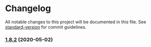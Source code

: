 # Changelog

All notable changes to this project will be documented in this file. See [standard-version](https://github.com/conventional-changelog/standard-version) for commit guidelines.

### [1.8.2](https://github.com/FaureWu/test/compare/test@1.8.1...test@1.8.2) (2020-05-02)
